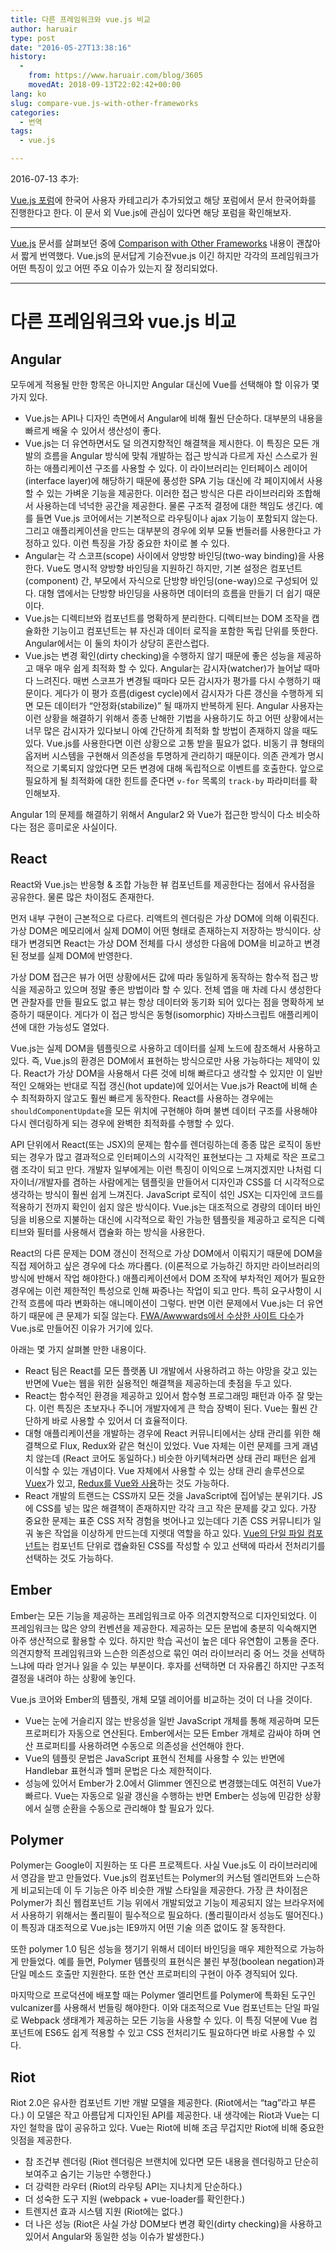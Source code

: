 ```yaml
---
title: 다른 프레임워크와 vue.js 비교
author: haruair
type: post
date: "2016-05-27T13:38:16"
history:
  - 
    from: https://www.haruair.com/blog/3605
    movedAt: 2018-09-13T22:02:42+00:00
lang: ko
slug: compare-vue.js-with-other-frameworks
categories:
  - 번역
tags:
  - vue.js

---
```

2016-07-13 추가:

[Vue.js 포럼][1]에 한국어 사용자 카테고리가 추가되었고 해당 포럼에서 문서 한국어화를 진행한다고 한다. 이 문서 외 Vue.js에 관심이 있다면 해당 포럼을 확인해보자.

* * *

[Vue.js][2] 문서를 살펴보던 중에 [Comparison with Other Frameworks][3] 내용이 괜찮아서 짧게 번역했다. Vue.js의 문서답게 기승전vue.js 이긴 하지만 각각의 프레임워크가 어떤 특징이 있고 어떤 주요 이슈가 있는지 잘 정리되었다.

* * *

# 다른 프레임워크와 vue.js 비교

## Angular

모두에게 적용될 만한 항목은 아니지만 Angular 대신에 Vue를 선택해야 할 이유가 몇 가지 있다.

  * Vue.js는 API나 디자인 측면에서 Angular에 비해 훨씬 단순하다. 대부분의 내용을 빠르게 배울 수 있어서 생산성이 좋다.
  * Vue.js는 더 유연하면서도 덜 의견지향적인 해결책을 제시한다. 이 특징은 모든 개발의 흐름을 Angular 방식에 맞춰 개발하는 접근 방식과 다르게 자신 스스로가 원하는 애플리케이션 구조를 사용할 수 있다. 이 라이브러리는 인터페이스 레이어(interface layer)에 해당하기 때문에 풍성한 SPA 기능 대신에 각 페이지에서 사용할 수 있는 가벼운 기능을 제공한다. 이러한 접근 방식은 다른 라이브러리와 조합해서 사용하는데 넉넉한 공간을 제공한다. 물론 구조적 결정에 대한 책임도 생긴다. 예를 들면 Vue.js 코어에서는 기본적으로 라우팅이나 ajax 기능이 포함되지 않는다. 그리고 애플리케이션을 만드는 대부분의 경우에 외부 모듈 번들러를 사용한다고 가정하고 있다. 이런 특징을 가장 중요한 차이로 볼 수 있다.
  * Angular는 각 스코프(scope) 사이에서 양방향 바인딩(two-way binding)을 사용한다. Vue도 명시적 양방향 바인딩을 지원하긴 하지만, 기본 설정은 컴포넌트(component) 간, 부모에서 자식으로 단방향 바인딩(one-way)으로 구성되어 있다. 대형 앱에서는 단방향 바인딩을 사용하면 데이터의 흐름을 만들기 더 쉽기 때문이다.
  * Vue.js는 디렉티브와 컴포넌트를 명확하게 분리한다. 디렉티브는 DOM 조작을 캡슐화한 기능이고 컴포넌트는 뷰 자신과 데이터 로직을 포함한 독립 단위를 뜻한다. Angular에서는 이 둘의 차이가 상당히 혼란스럽다.
  * Vue.js는 변경 확인(dirty checking)을 수행하지 않기 때문에 좋은 성능을 제공하고 매우 매우 쉽게 최적화 할 수 있다. Angular는 감시자(watcher)가 늘어날 때마다 느려진다. 매번 스코프가 변경될 때마다 모든 감시자가 평가를 다시 수행하기 때문이다. 게다가 이 평가 흐름(digest cycle)에서 감시자가 다른 갱신을 수행하게 되면 모든 데이터가 &#8220;안정화(stabilize)&#8221; 될 때까지 반복하게 된다. Angular 사용자는 이런 상황을 해결하기 위해서 종종 난해한 기법을 사용하기도 하고 어떤 상황에서는 너무 많은 감시자가 있다보니 아예 간단하게 최적화 할 방법이 존재하지 않을 때도 있다. Vue.js를 사용한다면 이런 상황으로 고통 받을 필요가 없다. 비동기 큐 형태의 옵저버 시스템을 구현해서 의존성을 투명하게 관리하기 때문이다. 의존 관계가 명시적으로 기록되지 않았다면 모든 변경에 대해 독립적으로 이벤트를 호출한다. 앞으로 필요하게 될 최적화에 대한 힌트를 준다면 `v-for` 목록의 `track-by` 파라미터를 확인해보자.

Angular 1의 문제를 해결하기 위해서 Angular2 와 Vue가 접근한 방식이 다소 비슷하다는 점은 흥미로운 사실이다.

## React

React와 Vue.js는 반응형 & 조합 가능한 뷰 컴포넌트를 제공한다는 점에서 유사점을 공유한다. 물론 많은 차이점도 존재한다.

먼저 내부 구현이 근본적으로 다르다. 리액트의 렌더링은 가상 DOM에 의해 이뤄진다. 가상 DOM은 메모리에서 실제 DOM이 어떤 형태로 존재하는지 저장하는 방식이다. 상태가 변경되면 React는 가상 DOM 전체를 다시 생성한 다음에 DOM을 비교하고 변경된 정보를 실제 DOM에 반영한다.

가상 DOM 접근은 뷰가 어떤 상황에서든 값에 따라 동일하게 동작하는 함수적 접근 방식을 제공하고 있으며 정말 좋은 방법이라 할 수 있다. 전체 앱을 매 차례 다시 생성한다면 관찰자를 만들 필요도 없고 뷰는 항상 데이터와 동기화 되어 있다는 점을 명확하게 보증하기 때문이다. 게다가 이 접근 방식은 동형(isomorphic) 자바스크립트 애플리케이션에 대한 가능성도 열었다.

Vue.js는 실제 DOM을 템플릿으로 사용하고 데이터를 실제 노드에 참조해서 사용하고 있다. 즉, Vue.js의 환경은 DOM에서 표현하는 방식으로만 사용 가능하다는 제약이 있다. React가 가상 DOM을 사용해서 다른 것에 비해 빠르다고 생각할 수 있지만 이 일반적인 오해와는 반대로 직접 갱신(hot update)에 있어서는 Vue.js가 React에 비해 손수 최적화하지 않고도 훨씬 빠르게 동작한다. React를 사용하는 경우에는 `shouldComponentUpdate`을 모든 위치에 구현해야 하며 불변 데이터 구조를 사용해야 다시 렌더링하게 되는 경우에 완벽한 최적화를 수행할 수 있다.

API 단위에서 React(또는 JSX)의 문제는 함수를 렌더링하는데 종종 많은 로직이 동반되는 경우가 많고 결과적으로 인터페이스의 시각적인 표현보다는 그 자체로 작은 프로그램 조각이 되고 만다. 개발자 일부에게는 이런 특징이 이익으로 느껴지겠지만 나처럼 디자이너/개발자를 겸하는 사람에게는 템플릿을 만들어서 디자인과 CSS를 더 시각적으로 생각하는 방식이 훨씬 쉽게 느껴진다. JavaScript 로직이 섞인 JSX는 디자인에 코드를 적용하기 전까지 확인이 쉽지 않은 방식이다. Vue.js는 대조적으로 경량의 데이터 바인딩을 비용으로 지불하는 대신에 시각적으로 확인 가능한 템플릿을 제공하고 로직은 디렉티브와 필터를 사용해서 캡슐화 하는 방식을 사용한다.

React의 다른 문제는 DOM 갱신이 전적으로 가상 DOM에서 이뤄지기 때문에 DOM을 직접 제어하고 싶은 경우에 다소 까다롭다. (이론적으로 가능하긴 하지만 라이브러리의 방식에 반해서 작업 해야한다.) 애플리케이션에서 DOM 조작에 부차적인 제어가 필요한 경우에는 이런 제한적인 특성으로 인해 짜증나는 작업이 되고 만다. 특히 요구사항이 시간적 흐름에 따라 변화하는 애니메이션이 그렇다. 반면 이런 문제에서 Vue.js는 더 유연하기 때문에 큰 문제가 되질 않는다. [FWA/Awwwards에서 수상한 사이트 다수][4]가 Vue.js로 만들어진 이유가 거기에 있다.

아래는 몇 가지 살펴볼 만한 내용이다.

  * React 팀은 React를 모든 플랫폼 UI 개발에서 사용하려고 하는 야망을 갖고 있는 반면에 Vue는 웹을 위한 실용적인 해결책을 제공하는데 촛점을 두고 있다.
  * React는 함수적인 환경을 제공하고 있어서 함수형 프로그래밍 패턴과 아주 잘 맞는다. 이런 특징은 초보자나 주니어 개발자에게 큰 학습 장벽이 된다. Vue는 훨씬 간단하게 바로 사용할 수 있어서 더 효율적이다.
  * 대형 애플리케이션을 개발하는 경우에 React 커뮤니티에서는 상태 관리를 위한 해결책으로 Flux, Redux와 같은 혁신이 있었다. Vue 자체는 이런 문제를 크게 괘념치 않는데 (React 코어도 동일하다.) 비슷한 아키텍쳐라면 상태 관리 패턴은 쉽게 이식할 수 있는 개념이다. Vue 자체에서 사용할 수 있는 상태 관리 솔루션으로 [Vuex][5]가 있고, [Redux를 Vue와 사용][6]하는 것도 가능하다.
  * React 개발의 트랜드는 CSS까지 모든 것을 JavaScript에 집어넣는 분위기다. JS에 CSS를 넣는 많은 해결책이 존재하지만 각각 크고 작은 문제를 갖고 있다. 가장 중요한 문제는 표준 CSS 저작 경험을 벗어나고 있는데다 기존 CSS 커뮤니티가 일궈 놓은 작업을 이상하게 만드는데 지렛대 역할을 하고 있다. [Vue의 단일 파일 컴포넌트][7]는 컴포넌트 단위로 캡슐화된 CSS를 작성할 수 있고 선택에 따라서 전처리기를 선택하는 것도 가능하다.

## Ember

Ember는 모든 기능을 제공하는 프레임워크로 아주 의견지향적으로 디자인되었다. 이 프레임워크는 많은 양의 컨벤션을 제공한다. 제공하는 모든 문법에 충분히 익숙해지면 아주 생산적으로 활용할 수 있다. 하지만 학습 곡선이 높은 데다 유연함이 고통을 준다. 의견지향적 프레임워크와 느슨한 의존성으로 묶인 여러 라이브러리 중 어느 것을 선택하느냐에 따라 얻거나 잃을 수 있는 부분이다. 후자를 선택하면 더 자유롭긴 하지만 구조적 결정을 내려야 하는 상황에 놓인다.

Vue.js 코어와 Ember의 템플릿, 개체 모델 레이어를 비교하는 것이 더 나을 것이다.

  * Vue는 눈에 거슬리지 않는 반응성을 일반 JavaScript 개체를 통해 제공하며 모든 프로퍼티가 자동으로 연산된다. Ember에서는 모든 Ember 개체로 감싸야 하며 연산 프로퍼티를 사용하려면 수동으로 의존성을 선언해야 한다.
  * Vue의 템플릿 문법은 JavaScript 표현식 전체를 사용할 수 있는 반면에 Handlebar 표현식과 헬퍼 문법은 다소 제한적이다.
  * 성능에 있어서 Ember가 2.0에서 Glimmer 엔진으로 변경했는데도 여전히 Vue가 빠르다. Vue는 자동으로 일괄 갱신을 수행하는 반면 Ember는 성능에 민감한 상황에서 실행 순환을 수동으로 관리해야 할 필요가 있다.

## Polymer

Polymer는 Google이 지원하는 또 다른 프로젝트다. 사실 Vue.js도 이 라이브러리에서 영감을 받고 만들었다. Vue.js의 컴포넌트는 Polymer의 커스텀 엘리먼트와 느슨하게 비교되는데 이 두 기능은 아주 비슷한 개발 스타일을 제공한다. 가장 큰 차이점은 Polymer가 최신 웹컴포넌트 기능 위에서 개발되었고 기능이 제공되지 않는 브라우저에서 사용하기 위해서는 폴리필이 필수적으로 필요하다. (폴리필이라서 성능도 떨어진다.) 이 특징과 대조적으로 Vue.js는 IE9까지 어떤 기술 의존 없이도 잘 동작한다.

또한 polymer 1.0 팀은 성능을 챙기기 위해서 데이터 바인딩을 매우 제한적으로 가능하게 만들었다. 예를 들면, Polymer 템플릿의 표현식은 불린 부정(boolean negation)과 단일 메소드 호출만 지원한다. 또한 연산 프로퍼티의 구현이 아주 경직되어 있다.

마지막으로 프로덕션에 배포할 때는 Polymer 엘리먼트를 Polymer에 특화된 도구인 vulcanizer를 사용해서 번들링 해야한다. 이와 대조적으로 Vue 컴포넌트는 단일 파일로 Webpack 생태계가 제공하는 모든 기능을 사용할 수 있다. 이 특징 덕분에 Vue 컴포넌트에 ES6도 쉽게 적용할 수 있고 CSS 전처리기도 필요하다면 바로 사용할 수 있다.

## Riot

Riot 2.0은 유사한 컴포넌트 기반 개발 모델을 제공한다. (Riot에서는 &#8220;tag&#8221;라고 부른다.) 이 모델은 작고 아름답게 디자인된 API를 제공한다. 내 생각에는 Riot과 Vue는 디자인 철학을 많이 공유하고 있다. Vue는 Riot에 비해 조금 무겁지만 Riot에 비해 중요한 잇점을 제공한다.

  * 참 조건부 렌더링 (Riot 렌더링은 브랜치에 있다면 모든 내용을 렌더링하고 단순히 보여주고 숨기는 기능만 수행한다.)
  * 더 강력한 라우터 (Riot의 라우팅 API는 지나치게 단순하다.)
  * 더 성숙한 도구 지원 (webpack + vue-loader를 확인한다.)
  * 트렌지션 효과 시스템 지원 (Riot에는 없다.)
  * 더 나은 성능 (Riot은 사실 가상 DOM보다 변경 확인(dirty checking)을 사용하고 있어서 Angular와 동일한 성능 이슈가 발생한다.)

 [1]: http://forum.vuejs.org/category/18/%ED%95%9C%EA%B5%AD%EC%96%B4
 [2]: http://vuejs.org/
 [3]: http://vuejs.org/guide/comparison.html
 [4]: https://github.com/vuejs/awesome-vue#interactive-experiences
 [5]: https://github.com/vuejs/vuex
 [6]: https://github.com/egoist/revue
 [7]: /guide/application.html#Single-File-Components